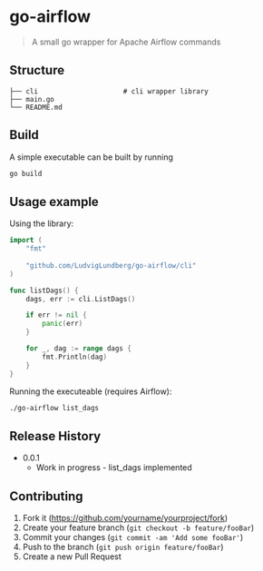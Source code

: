 # go-airflow
> A small go wrapper for Apache Airflow commands

## Structure
    ├── cli                     # cli wrapper library 
    ├── main.go                 
    └── README.md

## Build
A simple executable can be built by running

```sh
go build
```

## Usage example

Using the library:

```go
import (
	"fmt"
  
	"github.com/LudvigLundberg/go-airflow/cli"
)

func listDags() {
	dags, err := cli.ListDags()

	if err != nil {
		panic(err)
	}

	for _, dag := range dags {
		fmt.Println(dag)
	}
}
```


Running the executeable (requires Airflow):
```sh
./go-airflow list_dags
```


## Release History

* 0.0.1
    * Work in progress - list_dags implemented

## Contributing

1. Fork it (<https://github.com/yourname/yourproject/fork>)
2. Create your feature branch (`git checkout -b feature/fooBar`)
3. Commit your changes (`git commit -am 'Add some fooBar'`)
4. Push to the branch (`git push origin feature/fooBar`)
5. Create a new Pull Request
